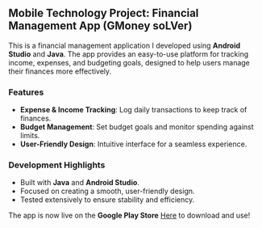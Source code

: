 ## Mobile Technology Project: Financial Management App (GMoney soLVer)

This is a financial management application I developed using **Android Studio** and **Java**. The app provides an easy-to-use platform for tracking income, expenses, and budgeting goals, designed to help users manage their finances more effectively.

### Features
- **Expense & Income Tracking**: Log daily transactions to keep track of finances.
- **Budget Management**: Set budget goals and monitor spending against limits.
- **User-Friendly Design**: Intuitive interface for a seamless experience.

### Development Highlights
- Built with **Java** and **Android Studio**.
- Focused on creating a smooth, user-friendly design.
- Tested extensively to ensure stability and efficiency.

The app is now live on the **Google Play Store** <a href="https://play.google.com/store/apps/details?id=edu.bluejack22_1.GMoneysoLVer">Here</a> to download and use!
